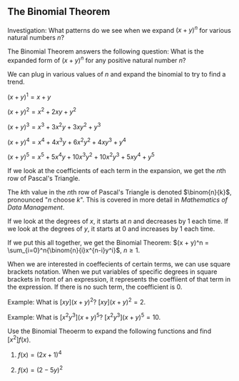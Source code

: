 The Binomial Theorem
-------

Investigation: What patterns do we see when we expand $(x + y)^n$ for various natural numbers $n$?

The Binomial Theorem answers the following question: What is the expanded form of $(x + y)^n$ for any positive natural number $n$?


We can plug in various values of $n$ and expand the binomial to try to find a trend.

$(x + y)^1 = x + y$

$(x + y)^2 = x^2 + 2xy + y^2$

$(x + y)^3 = x^3 + 3x^2y + 3xy^2 + y^3$

$(x + y)^4 = x^4 + 4x^3y + 6x^2y^2 + 4xy^3 + y^4$

$(x + y)^5 = x^5 + 5x^4y + 10x^3y^2 + 10x^2y^3 + 5xy^4 + y^5$


If we look at the coefficients of each term in the expansion, we get the $n$th row of Pascal's Triangle.

The $k$th value in the $n$th row of Pascal's Triangle is denoted $\binom{n}{k}$, pronounced "$n$ choose $k$". This is covered in more detail in *Mathematics of Data Management*.

If we look at the degrees of $x$, it starts at $n$ and decreases by 1 each time.
If we look at the degrees of $y$, it starts at 0 and increases by 1 each time.

If we put this all together, we get the Binomial Theorem: $(x + y)^n = \sum_{i=0}^n{\binom{n}{i}x^{n-i}y^i}$, $n \ge 1$.


When we are interested in coeffecients of certain terms, we can use square brackets notation. When we put variables of specific degrees in square brackets in front of an expression, it represents the coeffiient of that term in the expression. If there is no such term, the coefficient is 0.

Example: What is $[xy](x + y)^2$?
$[xy](x + y)^2 = 2$.

Example: What is $[x^2y^3](x + y)^5$?
$[x^2y^3](x + y)^5 = 10$.

Use the Binomial Theoerm to expand the following functions and find $[x^2]f(x)$.

1. $f(x) = (2x + 1)^4$

2. $f(x) = (2 - 5y)^2$